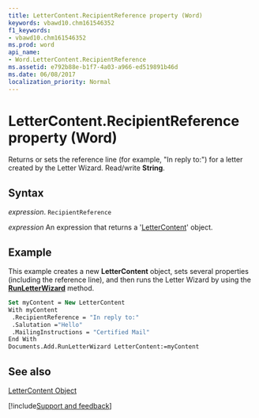 ```yaml
---
title: LetterContent.RecipientReference property (Word)
keywords: vbawd10.chm161546352
f1_keywords:
- vbawd10.chm161546352
ms.prod: word
api_name:
- Word.LetterContent.RecipientReference
ms.assetid: e792b88e-b1f7-4a03-a966-ed519891b46d
ms.date: 06/08/2017
localization_priority: Normal
---
```



# LetterContent.RecipientReference property (Word)

Returns or sets the reference line (for example, "In reply to:") for a letter created by the Letter Wizard. Read/write  **String**.


## Syntax

_expression_. `RecipientReference`

 _expression_ An expression that returns a '[LetterContent](Word.LetterContent.md)' object.


## Example

This example creates a new  **LetterContent** object, sets several properties (including the reference line), and then runs the Letter Wizard by using the **[RunLetterWizard](Word.Document.RunLetterWizard.md)** method.


```vb
Set myContent = New LetterContent 
With myContent 
 .RecipientReference = "In reply to:" 
 .Salutation ="Hello" 
 .MailingInstructions = "Certified Mail" 
End With 
Documents.Add.RunLetterWizard LetterContent:=myContent
```


## See also


[LetterContent Object](Word.LetterContent.md)

[!include[Support and feedback](~/includes/feedback-boilerplate.md)]